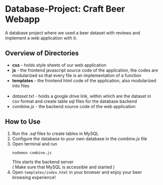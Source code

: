 # Database-Project: Craft Beer Webapp

A database project where we used a beer dataset with reviews and implement a web application with it.


## Overview of Directories
- <b>css</b> - holds style sheets of our web application
- <b>js</b> - the frontend javascript source code of the application, the codes are modularized so that every file is an implementation of a function
- <b>templates</b> - the frontend html code of the application, also modularized into files
<br/><br/>
- <i>dataset.txt</i> - holds a google drive link, within which are the dataset in csv format and create table sql files for the database backend
- <i>combine.js</i> - the backend source code of the web application

## How to Use
1. Run the <i>.sql</i> files to create tables in MySQL
2. Configure the database to your own database in the <i>combine.js</i> file
3. Open terminal and run
    ```bash
    nodemon combine.js
    ```
    This starts the backend server <br/>
    ( Make sure that MySQL is accessible and started )
4. Open ```templates/index.html``` in your browser and enjoy your beer browsing experience!

